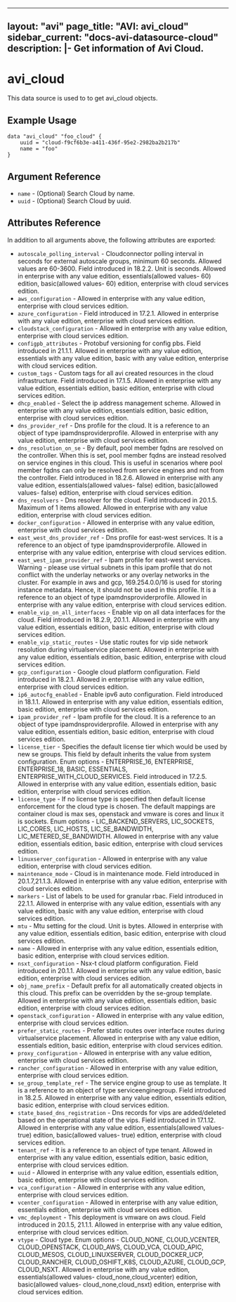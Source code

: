 <!--
    Copyright 2021 VMware, Inc.
    SPDX-License-Identifier: Mozilla Public License 2.0
-->
---
layout: "avi"
page_title: "AVI: avi_cloud"
sidebar_current: "docs-avi-datasource-cloud"
description: |-
  Get information of Avi Cloud.
---

# avi_cloud

This data source is used to to get avi_cloud objects.

## Example Usage

```hcl
data "avi_cloud" "foo_cloud" {
    uuid = "cloud-f9cf6b3e-a411-436f-95e2-2982ba2b217b"
    name = "foo"
}
```

## Argument Reference

* `name` - (Optional) Search Cloud by name.
* `uuid` - (Optional) Search Cloud by uuid.

## Attributes Reference

In addition to all arguments above, the following attributes are exported:

* `autoscale_polling_interval` - Cloudconnector polling interval in seconds for external autoscale groups, minimum 60 seconds. Allowed values are 60-3600. Field introduced in 18.2.2. Unit is seconds. Allowed in enterprise with any value edition, essentials(allowed values- 60) edition, basic(allowed values- 60) edition, enterprise with cloud services edition.
* `aws_configuration` - Allowed in enterprise with any value edition, enterprise with cloud services edition.
* `azure_configuration` - Field introduced in 17.2.1. Allowed in enterprise with any value edition, enterprise with cloud services edition.
* `cloudstack_configuration` - Allowed in enterprise with any value edition, enterprise with cloud services edition.
* `configpb_attributes` - Protobuf versioning for config pbs. Field introduced in 21.1.1. Allowed in enterprise with any value edition, essentials with any value edition, basic with any value edition, enterprise with cloud services edition.
* `custom_tags` - Custom tags for all avi created resources in the cloud infrastructure. Field introduced in 17.1.5. Allowed in enterprise with any value edition, essentials edition, basic edition, enterprise with cloud services edition.
* `dhcp_enabled` - Select the ip address management scheme. Allowed in enterprise with any value edition, essentials edition, basic edition, enterprise with cloud services edition.
* `dns_provider_ref` - Dns profile for the cloud. It is a reference to an object of type ipamdnsproviderprofile. Allowed in enterprise with any value edition, enterprise with cloud services edition.
* `dns_resolution_on_se` - By default, pool member fqdns are resolved on the controller. When this is set, pool member fqdns are instead resolved on service engines in this cloud. This is useful in scenarios where pool member fqdns can only be resolved from service engines and not from the controller. Field introduced in 18.2.6. Allowed in enterprise with any value edition, essentials(allowed values- false) edition, basic(allowed values- false) edition, enterprise with cloud services edition.
* `dns_resolvers` - Dns resolver for the cloud. Field introduced in 20.1.5. Maximum of 1 items allowed. Allowed in enterprise with any value edition, enterprise with cloud services edition.
* `docker_configuration` - Allowed in enterprise with any value edition, enterprise with cloud services edition.
* `east_west_dns_provider_ref` - Dns profile for east-west services. It is a reference to an object of type ipamdnsproviderprofile. Allowed in enterprise with any value edition, enterprise with cloud services edition.
* `east_west_ipam_provider_ref` - Ipam profile for east-west services. Warning - please use virtual subnets in this ipam profile that do not conflict with the underlay networks or any overlay networks in the cluster. For example in aws and gcp, 169.254.0.0/16 is used for storing instance metadata. Hence, it should not be used in this profile. It is a reference to an object of type ipamdnsproviderprofile. Allowed in enterprise with any value edition, enterprise with cloud services edition.
* `enable_vip_on_all_interfaces` - Enable vip on all data interfaces for the cloud. Field introduced in 18.2.9, 20.1.1. Allowed in enterprise with any value edition, essentials edition, basic edition, enterprise with cloud services edition.
* `enable_vip_static_routes` - Use static routes for vip side network resolution during virtualservice placement. Allowed in enterprise with any value edition, essentials edition, basic edition, enterprise with cloud services edition.
* `gcp_configuration` - Google cloud platform configuration. Field introduced in 18.2.1. Allowed in enterprise with any value edition, enterprise with cloud services edition.
* `ip6_autocfg_enabled` - Enable ipv6 auto configuration. Field introduced in 18.1.1. Allowed in enterprise with any value edition, essentials edition, basic edition, enterprise with cloud services edition.
* `ipam_provider_ref` - Ipam profile for the cloud. It is a reference to an object of type ipamdnsproviderprofile. Allowed in enterprise with any value edition, essentials edition, basic edition, enterprise with cloud services edition.
* `license_tier` - Specifies the default license tier which would be used by new se groups. This field by default inherits the value from system configuration. Enum options - ENTERPRISE_16, ENTERPRISE, ENTERPRISE_18, BASIC, ESSENTIALS, ENTERPRISE_WITH_CLOUD_SERVICES. Field introduced in 17.2.5. Allowed in enterprise with any value edition, essentials edition, basic edition, enterprise with cloud services edition.
* `license_type` - If no license type is specified then default license enforcement for the cloud type is chosen. The default mappings are container cloud is max ses, openstack and vmware is cores and linux it is sockets. Enum options - LIC_BACKEND_SERVERS, LIC_SOCKETS, LIC_CORES, LIC_HOSTS, LIC_SE_BANDWIDTH, LIC_METERED_SE_BANDWIDTH. Allowed in enterprise with any value edition, essentials edition, basic edition, enterprise with cloud services edition.
* `linuxserver_configuration` - Allowed in enterprise with any value edition, enterprise with cloud services edition.
* `maintenance_mode` - Cloud is in maintenance mode. Field introduced in 20.1.7,21.1.3. Allowed in enterprise with any value edition, enterprise with cloud services edition.
* `markers` - List of labels to be used for granular rbac. Field introduced in 22.1.1. Allowed in enterprise with any value edition, essentials with any value edition, basic with any value edition, enterprise with cloud services edition.
* `mtu` - Mtu setting for the cloud. Unit is bytes. Allowed in enterprise with any value edition, essentials edition, basic edition, enterprise with cloud services edition.
* `name` - Allowed in enterprise with any value edition, essentials edition, basic edition, enterprise with cloud services edition.
* `nsxt_configuration` - Nsx-t cloud platform configuration. Field introduced in 20.1.1. Allowed in enterprise with any value edition, basic edition, enterprise with cloud services edition.
* `obj_name_prefix` - Default prefix for all automatically created objects in this cloud. This prefix can be overridden by the se-group template. Allowed in enterprise with any value edition, essentials edition, basic edition, enterprise with cloud services edition.
* `openstack_configuration` - Allowed in enterprise with any value edition, enterprise with cloud services edition.
* `prefer_static_routes` - Prefer static routes over interface routes during virtualservice placement. Allowed in enterprise with any value edition, essentials edition, basic edition, enterprise with cloud services edition.
* `proxy_configuration` - Allowed in enterprise with any value edition, enterprise with cloud services edition.
* `rancher_configuration` - Allowed in enterprise with any value edition, enterprise with cloud services edition.
* `se_group_template_ref` - The service engine group to use as template. It is a reference to an object of type serviceenginegroup. Field introduced in 18.2.5. Allowed in enterprise with any value edition, essentials edition, basic edition, enterprise with cloud services edition.
* `state_based_dns_registration` - Dns records for vips are added/deleted based on the operational state of the vips. Field introduced in 17.1.12. Allowed in enterprise with any value edition, essentials(allowed values- true) edition, basic(allowed values- true) edition, enterprise with cloud services edition.
* `tenant_ref` - It is a reference to an object of type tenant. Allowed in enterprise with any value edition, essentials edition, basic edition, enterprise with cloud services edition.
* `uuid` - Allowed in enterprise with any value edition, essentials edition, basic edition, enterprise with cloud services edition.
* `vca_configuration` - Allowed in enterprise with any value edition, enterprise with cloud services edition.
* `vcenter_configuration` - Allowed in enterprise with any value edition, essentials edition, enterprise with cloud services edition.
* `vmc_deployment` - This deployment is vmware on aws cloud. Field introduced in 20.1.5, 21.1.1. Allowed in enterprise with any value edition, enterprise with cloud services edition.
* `vtype` - Cloud type. Enum options - CLOUD_NONE, CLOUD_VCENTER, CLOUD_OPENSTACK, CLOUD_AWS, CLOUD_VCA, CLOUD_APIC, CLOUD_MESOS, CLOUD_LINUXSERVER, CLOUD_DOCKER_UCP, CLOUD_RANCHER, CLOUD_OSHIFT_K8S, CLOUD_AZURE, CLOUD_GCP, CLOUD_NSXT. Allowed in enterprise with any value edition, essentials(allowed values- cloud_none,cloud_vcenter) edition, basic(allowed values- cloud_none,cloud_nsxt) edition, enterprise with cloud services edition.

